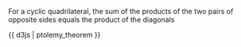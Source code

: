 For a cyclic quadrilateral, the sum of the products of the two pairs of opposite sides equals the product of the diagonals

{{ d3js | ptolemy_theorem }}